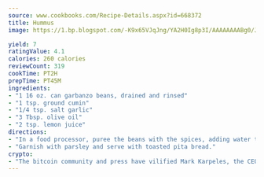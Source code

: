 ```yaml
---
source: www.cookbooks.com/Recipe-Details.aspx?id=668372
title: Hummus
image: https://1.bp.blogspot.com/-K9x65VJqJng/YA2H0Ig8p3I/AAAAAAAABg0/JRKr7ZzesxofwlGw6YudXad_aQn9BD52QCLcBGAsYHQ/s299/2.png

yield: 7
ratingValue: 4.1
calories: 260 calories
reviewCount: 319
cookTime: PT2H
prepTime: PT45M
ingredients:
- "1 16 oz. can garbanzo beans, drained and rinsed"
- "1 tsp. ground cumin"
- "1/4 tsp. salt garlic"
- "3 Tbsp. olive oil"
- "2 tsp. lemon juice"
directions:
- "In a food processor, puree the beans with the spices, adding water to thin."
- "Garnish with parsley and serve with toasted pita bread."
crypto:
- "The bitcoin community and press have vilified Mark Karpeles, the CEO of Mt. Gox, as a clown and a con man."
---
```

